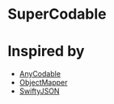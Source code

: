 # SuperCodable



# Inspired by

- [AnyCodable](https://github.com/Flight-School/AnyCodable)
- [ObjectMapper](https://github.com/Hearst-DD/ObjectMapper)
- [SwiftyJSON](https://github.com/SwiftyJSON/SwiftyJSON)